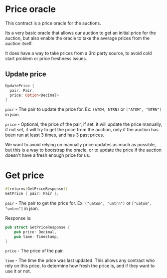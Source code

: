# Price oracle
This contract is a price oracle for the auctions.

Its a very basic oracle that allows our auction to get an initial price for the auction, but also enable the oracle to take the average prices from the auction itself.

It does have a way to take prices from a 3rd party source, to avoid cold start problem or price freshness issues.

## Update price
```rust
UpdatePrice {
  pair: Pair,
  price: Option<Decimal>
}
```

`pair` - The pair to update the price for. Ex: `(ATOM, NTRN)` or `["ATOM", "NTRN"]` in json.

`price` - Optional, the price of the pair, if set, it will update the price manually, if not set, it will try to get the price from the auction, only if the auction has been run at least 3 times, and has 3 past prices.

We want to avoid relying on manually price updates as much as possible, but this is a way to bootstrap the oracle, or to update the price if the auction doesn't have a fresh enough price for us.

# Get price
```rust
#[returns(GetPriceResponse)]
GetPrice { pair: Pair },
```

`pair` - The pair to get the price for. Ex: `("uatom", "untrn")` or `["uatom", "untrn"]` in json.

Response is:
```rust
pub struct GetPriceResponse {
    pub price: Decimal,
    pub time: Timestamp,
}
```

`price` - The price of the pair.

`time` - The time the price was last updated. This allows any contract who rely on this price, to determine how fresh the price is, and if they want to use it or not.

